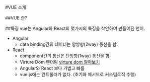 #VUE 소개

##VUE 란?

##특징
vue는 Angular와 React의 몇가지의 특징을 착안하여 만들어진 언어.  

* Angular  
    * data binding간의 데이터는 양방향(2way) 통신을 함.  
* React  
    * component간의 통신은 단방향(1way) 통신을 함.  
    * Virture Dom 렌더링 [virture dom 알아보기](/)
    * Angular와 React 보다 가볍고 빠름  
    * vue.js에는 컨트롤러가 없다. (초기화 메서드로 커스텀로직 수행)  
